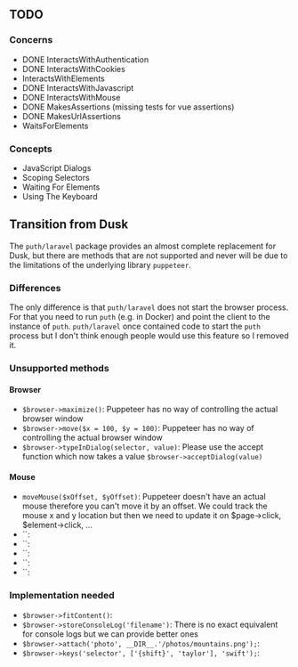 ## TODO

### Concerns

- DONE InteractsWithAuthentication
- DONE InteractsWithCookies
- InteractsWithElements
- DONE InteractsWithJavascript
- DONE InteractsWithMouse
- DONE MakesAssertions (missing tests for vue assertions)
- DONE MakesUrlAssertions
- WaitsForElements

### Concepts

- JavaScript Dialogs
- Scoping Selectors
- Waiting For Elements
- Using The Keyboard

## Transition from Dusk

The `puth/laravel` package provides an almost complete replacement for Dusk, but there are methods that are not
supported and never will be due to the limitations of the underlying library `puppeteer`.

### Differences

The only difference is that `puth/laravel` does not start the browser process. For that you need to run `puth` (e.g. in 
Docker) and point the client to the instance of `puth`. `puth/laravel` once contained code to start the `puth` process 
but I don't think enough people would use this feature so I removed it.

### Unsupported methods

#### Browser

- `$browser->maximize()`: Puppeteer has no way of controlling the actual browser window
- `$browser->move($x = 100, $y = 100)`: Puppeteer has no way of controlling the actual browser window
- `$browser->typeInDialog(selector, value)`: Please use the accept function which now takes a value `$browser->acceptDialog(value)`

#### Mouse
- `moveMouse($xOffset, $yOffset)`: Puppeteer doesn't have an actual mouse therefore you can't move it by an offset. We could track the mouse x and y location but then we need to update it on $page->click, $element->click, ...
- ``: 
- ``: 
- ``: 
- ``: 
- ``: 

### Implementation needed

- `$browser->fitContent()`:
- `$browser->storeConsoleLog('filename')`: There is no exact equivalent for console logs but we can provide better ones
- `$browser->attach('photo', __DIR__.'/photos/mountains.png');`:
- `$browser->keys('selector', ['{shift}', 'taylor'], 'swift');`:
